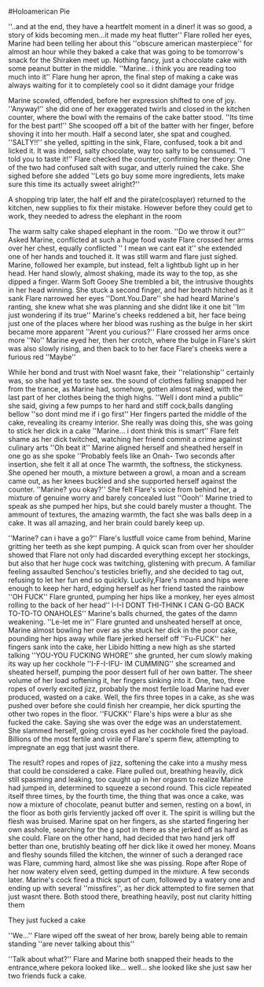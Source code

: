 #Holoamerican Pie

''..and at the end, they have a heartfelt moment in a diner! it was so good, a story of kids becoming men...it made my heat flutter''
Flare rolled her eyes, Marine had been telling her about this ''obscure american masterpiece'' for almost an hour while they baked a cake that was going to be tomorrow's snack for the Shiraken meet up. Nothing fancy, just a chocolate cake with some peanut butter in the middle.
''Marine.. i think you are reading too much into it'' Flare hung her apron, the final step of making a cake was always waiting for it to completely cool so it didnt damage your fridge

Marine scowled, offended, before her expression shifted to one of joy.
''Anyway!'' she did one of her exaggerated twirls and closed in the kitchen counter, where the bowl with the remains of the cake batter stood. ''Its time for the best part!''
She scooped off a bit of the batter with her finger, before shoving it into her mouth.
Half a second later, she spat and coughed.
''SALTY!!'' she yelled, spitting in the sink, Flare, confused, took a bit and licked it.
It was indeed, salty chocolate, way too salty to be consumed.
''I told you to taste it!'' Flare checked the counter, confirming her theory: One of the two had confused salt with sugar, and utterly ruined the cake. She sighed before she added ''Lets go buy some more ingredients, lets make sure this time its actually sweet alright?''

A shopping trip later, the half elf and the pirate(cosplayer) returned to the kitchen, new supplies to fix their mistake. However before they could get to work, they needed to adress the elephant in the room

The warm salty cake shaped elephant in the room.
''Do we throw it out?'' Asked Marine, conflicted at such a huge food waste
Flare crossed her arms over her chest, equally conflicted
'' I mean we cant eat it'' she extended one of her hands and touched it. It was still warm and flare just sighed.
Marine, followed her example, but  instead, felt a lightbub light up in her head. Her hand slowly, almost shaking, made its way to the top, as she dipped a finger.
Warm
Soft
Gooey
She trembled a bit, the intrusive thoughts in her head winning.
She stuck a second finger, and her breath hitched as it sank
Flare narrowed her eyes
''Dont.You.Dare'' she had heard Marine's ranting, she knew what she was planning and she didnt like it one bit
''Im just wondering if its true'' Marine's cheeks reddened a bit, her face being just one of the places where her blood was rushing as the bulge in her skirt became more apparent ''Arent you curious?''
Flare crossed her arms once more
''No''
Marine eyed her, then her crotch, where the bulge in Flare's skirt was also slowly rising, and then back to to her face
Flare's cheeks were a furious red
''Maybe''


While her bond and trust with Noel wasnt fake, their ''relationship'' certainly was, so she had yet to taste sex.
the sound of clothes falling snapped her from the trance, as Marine had, somehow, gotten almost naked, with the last part of her clothes being the thigh  highs.
''Well i dont mind a public'' she said, giving a few pumps to her hard and stiff cock,balls dangling bellow ''so dont mind me if i go first''
Her fingers parted the middle of the cake, revealing its creamy interior.
She really was doing this, she was going to stick her dick in a cake
''Marine... i dont think this is smart'' Flare felt shame as her dick twitched, watching her friend commit a crime against culinary arts
''Oh beat it'' Marine aligned herself and sheathed herself in one go as she spoke ''Probably feels like an Onah-
Two seconds after insertion, she felt it all at once
The warmth, the softness, the stickyness.
She opened her mouth, a mixture between a growl, a moan and a scream came out, as her knees buckled and she supported herself against the counter.
''Marine? you okay?'' She felt Flare's voice from behind her, a mixture of genuine worry and barely concealed lust
''Oooh'' Marine tried to speak as she pumped her hips, but she could barely muster a thought. The ammount of textures, the amazing warmth, the fact she was balls deep in a cake. 
It was all amazing, and her brain could barely keep up.


''Marine? can i have a go?'' Flare's lustfull voice came from behind, Marine gritting her teeth as she kept pumping. A quick scan from over her shoulder showed that Flare not only had discarded everything except her stockings, but also that her huge cock was twitching, glistening with precum.
A familiar feeling assaulted Senchou's testicles briefly, and she decided to tag out, refusing to let her fun end so quickly.
Luckily,Flare's moans and hips were enough to keep her hard, edging herself as her friend tasted the rainbow
''OH FUCK'' Flare grunted, pumping her hips like a monkey, her eyes almost rolling to the back of her head'' I-I-I DONT THI-THINK I CAN G-GO BACK TO-TO-TO ONAHOLES''
Marine's balls churned, the gates of the damn weakening.
''Le-let me in'' Flare grunted and unsheated herself at once, Marine almost bowling her over as she stuck her dick in the poor cake, pounding her hips away while flare jerked herself off 
''Fu-FUCK'' her fingers sank into the cake, her Libido hitting a new high as she started talking ''YOU-YOU FUCKING WHORE''
she grunted, her cum slowly making its way up her cockhole
''I-F-I-IFU- IM CUMMING'' she screamed and sheated herself, pumping the poor dessert full of her own batter. The sheer volume of her load softening it, her fingers sinking into it.
One, two, three ropes of overly excited jizz, probably the most fertile load Marine had ever produced, wasted on a cake.
Well, the firs three topes in a cake, as she was pushed over before she could finish her creampie, her dick spurting the other two ropes in the floor. 
''FUCKK'' Flare's hips were a blur as she fucked the cake. Saying she was over the edge was an understatement.
She slammed herself, going cross eyed as her cockhole fired the payload. Billions of the most fertile and virile of Flare's sperm flew, attempting to impregnate an egg that just wasnt there.

The result? ropes and ropes of jizz, softening the cake into a mushy mess that could be considered a cake. Flare pulled out, breathing heavily, dick still spasming and leaking, too caught up in her orgasm to realize Marine had jumped in, determined to squeeze a second round.
 This cicle repeated itself three times, by the fourth time, the thing that was once a cake, was now a mixture of chocolate, peanut butter and semen, resting on a bowl, in the floor as both girls ferviently jacked off over it.
The spirit is willing but the flesh was bruised.
 Marine spat on her fingers, as she started fingering her own asshole, searching for the g spot in there as she jerked off as hard as she could.
Flare on the other hand, had decided that two hand jerk off better than one, brutishly beating off her dick like it owed her money.
Moans and fleshy sounds filled the kitchen, the winner of such a deranged race was Flare, cumming hard, almost like she was pissing. Rope after Rope of her now watery elven seed, getting dumped in the mixture.
A few seconds later. Marine's cock fired a thick spurt of cum, followed by a watery one and ending up with several ''missfires'', as her dick attempted to fire semen that just wasnt there. Both stood there, breathing heavily, post nut clarity hitting them

They just fucked a cake

''We...'' Flare wiped off the sweat of her brow, barely being able to remain standing ''are never talking about this''

''Talk about what?'' Flare and Marine both snapped their heads to the entrance,where pekora looked like...
well... she looked like she just saw her two friends fuck a cake.